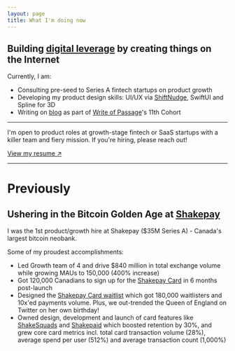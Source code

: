```yaml
---
layout: page
title: What I'm doing now
---
```


## Building [digital leverage](https://visualizevalue.com/blogs/feed/how-to-build-leverage) by creating things on the Internet

Currently, I am:

* Consulting pre-seed to Series A fintech startups on product growth
* Developing my product design skills: UI/UX via [ShiftNudge](https://shiftnudge.com/), SwiftUI and Spline for 3D
* Writing on [blog](https://hussam.substack.com/) as part of [Write of Passage](https://writeofpassage.school/)'s 11th Cohort

<hr>

<p class="message">
I'm open to product roles at growth-stage fintech or SaaS startups with a killer team and fiery mission. If you're hiring, please reach out!
</p>

[View my resume ↗](https://docs.google.com/document/d/1s4q0tEAtpadEaY0zMhAkeSlFKDE0-kcKz2KalhN-7pI/edit?usp=sharing)

<hr>

# Previously

## Ushering in the Bitcoin Golden Age at [Shakepay](https://shakepay.com)

I was the 1st product/growth hire at Shakepay ($35M Series A) - Canada's largest bitcoin neobank.

Some of my proudest accomplishments:

* Led Growth team of 4 and drive $840 million in total exchange volume while growing MAUs to 150,000 (400% increase)
* Got 120,000 Canadians to sign up for the [Shakepay Card](https://shakepay.com/card) in 6 months post-launch
* Designed the [Shakepay Card waitlist](https://blog.shakepay.com/introducing-the-shakepay-card/) which got 180,000 waitlisters and 10x'ed payments volume. Plus, we out-trended the Queen of England on Twitter on her own birthday!
* Owned design, development and launch of card features like [ShakeSquads](https://blog.shakepay.com/stack-sats-with-your-friends/) and [Shakepaid](https://twitter.com/search?q=%23shakepaid) which boosted retention by 30%, and grew core card metrics incl. total card transaction volume (28%), average spend per user (512%) and average transaction count (1,000%)
